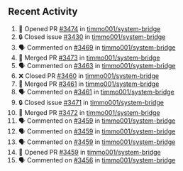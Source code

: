 ## Recent Activity

<!--START_SECTION:activity-->
1. 💪 Opened PR [#3474](https://github.com/timmo001/system-bridge/pull/3474) in [timmo001/system-bridge](https://github.com/timmo001/system-bridge)
2. 🔒 Closed issue [#3430](https://github.com/timmo001/system-bridge/issues/3430) in [timmo001/system-bridge](https://github.com/timmo001/system-bridge)
3. 🗣 Commented on [#3469](https://github.com/timmo001/system-bridge/issues/3469) in [timmo001/system-bridge](https://github.com/timmo001/system-bridge)
4. 🎉 Merged PR [#3473](https://github.com/timmo001/system-bridge/pull/3473) in [timmo001/system-bridge](https://github.com/timmo001/system-bridge)
5. 🗣 Commented on [#3463](https://github.com/timmo001/system-bridge/issues/3463) in [timmo001/system-bridge](https://github.com/timmo001/system-bridge)
6. ❌ Closed PR [#3460](https://github.com/timmo001/system-bridge/pull/3460) in [timmo001/system-bridge](https://github.com/timmo001/system-bridge)
7. 🎉 Merged PR [#3461](https://github.com/timmo001/system-bridge/pull/3461) in [timmo001/system-bridge](https://github.com/timmo001/system-bridge)
8. 🗣 Commented on [#3461](https://github.com/timmo001/system-bridge/issues/3461) in [timmo001/system-bridge](https://github.com/timmo001/system-bridge)
9. 🔒 Closed issue [#3471](https://github.com/timmo001/system-bridge/issues/3471) in [timmo001/system-bridge](https://github.com/timmo001/system-bridge)
10. 🎉 Merged PR [#3472](https://github.com/timmo001/system-bridge/pull/3472) in [timmo001/system-bridge](https://github.com/timmo001/system-bridge)
11. 🗣 Commented on [#3459](https://github.com/timmo001/system-bridge/issues/3459) in [timmo001/system-bridge](https://github.com/timmo001/system-bridge)
12. 🗣 Commented on [#3459](https://github.com/timmo001/system-bridge/issues/3459) in [timmo001/system-bridge](https://github.com/timmo001/system-bridge)
13. 🗣 Commented on [#3459](https://github.com/timmo001/system-bridge/issues/3459) in [timmo001/system-bridge](https://github.com/timmo001/system-bridge)
14. 💪 Opened PR [#3459](https://github.com/timmo001/system-bridge/pull/3459) in [timmo001/system-bridge](https://github.com/timmo001/system-bridge)
15. 🗣 Commented on [#3456](https://github.com/timmo001/system-bridge/issues/3456) in [timmo001/system-bridge](https://github.com/timmo001/system-bridge)
<!--END_SECTION:activity-->
